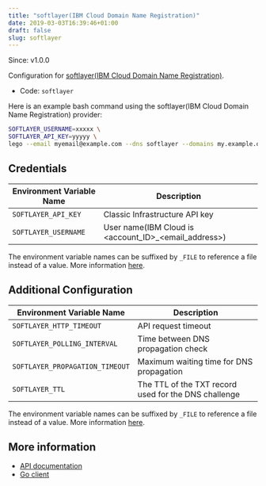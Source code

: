 ```yaml
---
title: "softlayer(IBM Cloud Domain Name Registration)"
date: 2019-03-03T16:39:46+01:00
draft: false
slug: softlayer
---
```


<!-- THIS DOCUMENTATION IS AUTO-GENERATED. PLEASE DO NOT EDIT. -->
<!-- providers/dns/softlayer/softlayer.toml -->
<!-- THIS DOCUMENTATION IS AUTO-GENERATED. PLEASE DO NOT EDIT. -->

Since: v1.0.0

Configuration for [softlayer(IBM Cloud Domain Name Registration)](https://www.ibm.com/cloud/).


<!--more-->

- Code: `softlayer`

Here is an example bash command using the softlayer(IBM Cloud Domain Name Registration) provider:

```bash
SOFTLAYER_USERNAME=xxxxx \
SOFTLAYER_API_KEY=yyyyy \
lego --email myemail@example.com --dns softlayer --domains my.example.org run
```




## Credentials

| Environment Variable Name | Description |
|-----------------------|-------------|
| `SOFTLAYER_API_KEY` | Classic Infrastructure API key |
| `SOFTLAYER_USERNAME` | User name(IBM Cloud is <account_ID>_<email_address>) |

The environment variable names can be suffixed by `_FILE` to reference a file instead of a value.
More information [here](/lego/dns/#configuration-and-credentials).


## Additional Configuration

| Environment Variable Name | Description |
|--------------------------------|-------------|
| `SOFTLAYER_HTTP_TIMEOUT` | API request timeout |
| `SOFTLAYER_POLLING_INTERVAL` | Time between DNS propagation check |
| `SOFTLAYER_PROPAGATION_TIMEOUT` | Maximum waiting time for DNS propagation |
| `SOFTLAYER_TTL` | The TTL of the TXT record used for the DNS challenge |

The environment variable names can be suffixed by `_FILE` to reference a file instead of a value.
More information [here](/lego/dns/#configuration-and-credentials).




## More information

- [API documentation](https://cloud.ibm.com/docs/dns?topic=dns-getting-started-with-the-dns-api)
- [Go client](https://github.com/softlayer/softlayer-go)

<!-- THIS DOCUMENTATION IS AUTO-GENERATED. PLEASE DO NOT EDIT. -->
<!-- providers/dns/softlayer/softlayer.toml -->
<!-- THIS DOCUMENTATION IS AUTO-GENERATED. PLEASE DO NOT EDIT. -->
